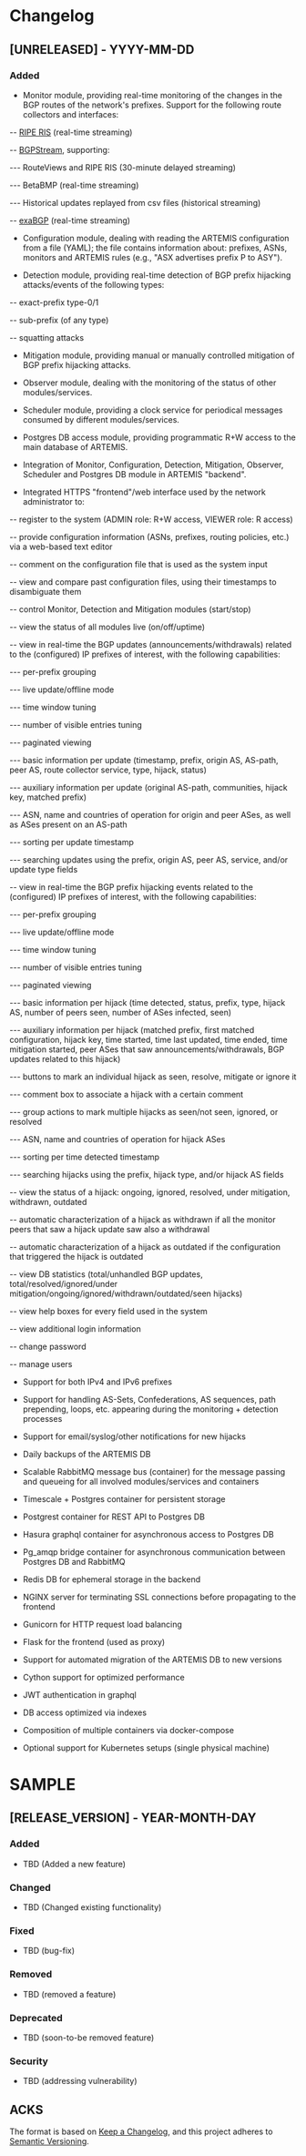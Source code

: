 # Changelog

## [UNRELEASED] - YYYY-MM-DD
### Added
- Monitor module, providing real-time monitoring of the changes in the BGP routes of the network's prefixes.
Support for the following route collectors and interfaces:

-- [RIPE RIS](http://stream-dev.ris.ripe.net/demo2) (real-time streaming)

-- [BGPStream](https://bgpstream.caida.org/), supporting:

--- RouteViews and RIPE RIS (30-minute delayed streaming)

--- BetaBMP (real-time streaming)

--- Historical updates replayed from csv files (historical streaming)

-- [exaBGP](https://github.com/Exa-Networks/exabgp) (real-time streaming)

- Configuration module, dealing with reading the ARTEMIS configuration from a file (YAML); the file
contains information about: prefixes, ASNs, monitors and ARTEMIS rules (e.g., "ASX advertises prefix P to ASY").

- Detection module, providing real-time detection of BGP prefix hijacking attacks/events of the following types:

-- exact-prefix type-0/1

-- sub-prefix (of any type)

-- squatting attacks

- Mitigation module, providing manual or manually controlled mitigation of BGP prefix hijacking attacks.

- Observer module, dealing with the monitoring of the status of other modules/services.

- Scheduler module, providing a clock service for periodical messages consumed by different modules/services.

- Postgres DB access module, providing programmatic R+W access to the main database of ARTEMIS.

- Integration of Monitor, Configuration, Detection, Mitigation, Observer, Scheduler and Postgres DB module in ARTEMIS
"backend".

- Integrated HTTPS "frontend"/web interface used by the network administrator to:

-- register to the system (ADMIN role: R+W access, VIEWER role: R access)

-- provide configuration information (ASNs, prefixes, routing policies, etc.) via a web-based text editor

-- comment on the configuration file that is used as the system input

-- view and compare past configuration files, using their timestamps to disambiguate them

-- control Monitor, Detection and Mitigation modules (start/stop)

-- view the status of all modules live (on/off/uptime)

-- view in real-time the BGP updates (announcements/withdrawals) related to the (configured) IP prefixes of interest,
with the following capabilities:

--- per-prefix grouping

--- live update/offline mode

--- time window tuning

--- number of visible entries tuning

--- paginated viewing

--- basic information per update (timestamp, prefix, origin AS, AS-path, peer AS, route collector service, type, hijack, status)

--- auxiliary information per update (original AS-path, communities, hijack key, matched prefix)

--- ASN, name and countries of operation for origin and peer ASes, as well as ASes present on an AS-path

--- sorting per update timestamp

--- searching updates using the prefix, origin AS, peer AS, service, and/or update type fields

-- view in real-time the BGP prefix hijacking events related to the (configured) IP prefixes of interest,
with the following capabilities:

--- per-prefix grouping

--- live update/offline mode

--- time window tuning

--- number of visible entries tuning

--- paginated viewing

--- basic information per hijack (time detected, status, prefix, type, hijack AS, number of peers seen, number of ASes infected, seen)

--- auxiliary information per hijack (matched prefix, first matched configuration, hijack key, time started, time last updated, time ended,
time mitigation started, peer ASes that saw announcements/withdrawals, BGP updates related to this hijack)

--- buttons to mark an individual hijack as seen, resolve, mitigate or ignore it

--- comment box to associate a hijack with a certain comment

--- group actions to mark multiple hijacks as seen/not seen, ignored, or resolved

--- ASN, name and countries of operation for hijack ASes

--- sorting per time detected timestamp

--- searching hijacks using the prefix, hijack type, and/or hijack AS fields

-- view the status of a hijack: ongoing, ignored, resolved, under mitigation, withdrawn, outdated

-- automatic characterization of a hijack as withdrawn if all the monitor peers that saw a hijack update saw also a withdrawal

-- automatic characterization of a hijack as outdated if the configuration that triggered the hijack is outdated

-- view DB statistics (total/unhandled BGP updates, total/resolved/ignored/under mitigation/ongoing/ignored/withdrawn/outdated/seen hijacks)

-- view help boxes for every field used in the system

-- view additional login information

-- change password

-- manage users

- Support for both IPv4 and IPv6 prefixes

- Support for handling AS-Sets, Confederations, AS sequences, path prepending, loops, etc. appearing during the monitoring + detection processes

- Support for email/syslog/other notifications for new hijacks

- Daily backups of the ARTEMIS DB

- Scalable RabbitMQ message bus (container) for the message passing and queueing for all involved modules/services and containers

- Timescale + Postgres container for persistent storage

- Postgrest container for REST API to Postgres DB

- Hasura graphql container for asynchronous access to Postgres DB

- Pg_amqp bridge container for asynchronous communication between Postgres DB and RabbitMQ

- Redis DB for ephemeral storage in the backend

- NGINX server for terminating SSL connections before propagating to the frontend

- Gunicorn for HTTP request load balancing

- Flask for the frontend (used as proxy)

- Support for automated migration of the ARTEMIS DB to new versions

- Cython support for optimized performance

- JWT authentication in graphql

- DB access optimized via indexes

- Composition of multiple containers via docker-compose

- Optional support for Kubernetes setups (single physical machine)

# SAMPLE
## [RELEASE_VERSION] - YEAR-MONTH-DAY
### Added
- TBD (Added a new feature)

### Changed
- TBD (Changed existing functionality)

### Fixed
- TBD (bug-fix)

### Removed
- TBD (removed a feature)

### Deprecated
- TBD (soon-to-be removed feature)

### Security
- TBD (addressing vulnerability)

## ACKS
The format is based on [Keep a Changelog](https://keepachangelog.com/en/1.0.0/),
and this project adheres to [Semantic Versioning](https://semver.org/spec/v2.0.0.html).

